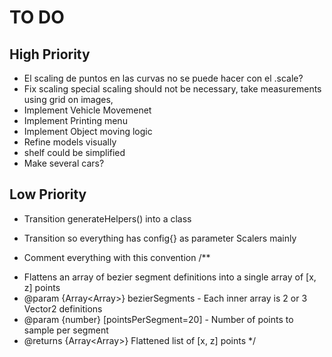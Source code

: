# TO DO
## High Priority
- El scaling de puntos en las curvas no se puede hacer con el .scale?
- Fix scaling special scaling should not be necessary, take measurements using grid on images,
- Implement Vehicle Movemenet
- Implement Printing menu
- Implement Object moving logic
- Refine models visually
- shelf could be simplified
- Make several cars?


## Low Priority
- Transition generateHelpers() into a class
- Transition so everything has config{} as parameter Scalers mainly

- Comment everything with this convention
/**
 * Flattens an array of bezier segment definitions into a single array of [x, z] points
 * @param {Array<Array<string>>} bezierSegments - Each inner array is 2 or 3 Vector2 definitions
 * @param {number} [pointsPerSegment=20] - Number of points to sample per segment
 * @returns {Array<Array<number>>} Flattened list of [x, z] points
 */